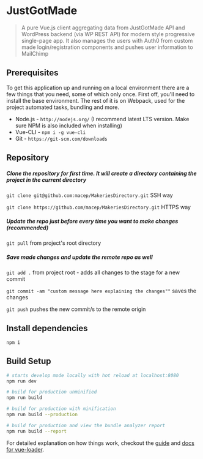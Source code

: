 # JustGotMade
> A pure Vue.js client aggregating data from JustGotMade API and WordPress backend (via WP REST API) for modern style progressive single-page app.
It also manages the users with Auth0 from custom made login/registration components and pushes user information to MailChimp

## Prerequisites
To get this application up and running on a local environment there are a few things that you need, some of which only once.
First off, you'll need to install the base environment. The rest of it is on Webpack, used for the project automated tasks, bundling and more.
 
* Node.js - `http://nodejs.org/` (I recommend latest LTS version. Make sure NPM is also included when installing) 
* Vue-CLI - `npm i -g vue-cli`
* Git - `https://git-scm.com/downloads`

## Repository
##### Clone the repository for first time. It will create a directory containing the project in the current directory
  `git clone git@github.com:macep/MakeriesDirectory.git` SSH way
  
  `git clone https://github.com/macep/MakeriesDirectory.git` HTTPS way
  
##### Update the repo just before every time you want to make changes (recommended)
  `git pull` from project's root directory 

##### Save made changes and update the remote repo as well
  `git add .` from project root - adds all changes to the stage for a new commit
  
  `git commit -am "custom message here explaining the changes""` saves the changes
  
  `git push` pushes the new commit/s to the remote origin

## Install dependencies
`npm i`

## Build Setup
``` bash
# starts develop mode locally with hot reload at localhost:8080
npm run dev

# build for production unminified
npm run build

# build for production with minification
npm run build --production

# build for production and view the bundle analyzer report
npm run build --report
```

For detailed explanation on how things work, checkout the [guide](http://vuejs-templates.github.io/webpack/) and [docs for vue-loader](http://vuejs.github.io/vue-loader).
